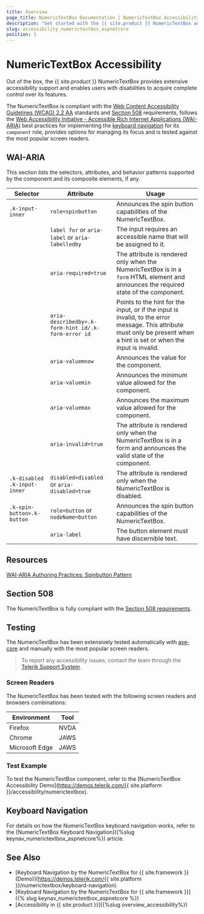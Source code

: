 ```yaml
---
title: Overview
page_title: NumericTextBox Documentation | NumericTextBox Accessibility
description: "Get started with the {{ site.product }} NumericTextBox and learn about its accessibility support for WAI-ARIA, Section 508, and WCAG 2.2."
slug: accessibility_numerictextbox_aspnetcore
position: 1
---
```


# NumericTextBox Accessibility

Out of the box, the {{ site.product }} NumericTextBox provides extensive accessibility support and enables users with disabilities to acquire complete control over its features.

The NumericTextBox is compliant with the [Web Content Accessibility Guidelines (WCAG) 2.2 AA](https://www.w3.org/TR/WCAG22/) standards and [Section 508](https://www.section508.gov/) requirements, follows the [Web Accessibility Initiative - Accessible Rich Internet Applications (WAI-ARIA)](https://www.w3.org/WAI/ARIA/apg/) best practices for implementing the [keyboard navigation](#keyboard-navigation) for its `component` role, provides options for managing its focus and is tested against the most popular screen readers.

## WAI-ARIA

This section lists the selectors, attributes, and behavior patterns supported by the component and its composite elements, if any.

| Selector | Attribute | Usage |
| -------- | --------- | ----- |
| `.k-input-inner` | `role=spinbutton` | Announces the spin button capabilities of the NumericTextBox. |
|  | `label for` or `aria-label` or `aria-labelledby` | The input requires an accessible name that will be assigned to it. |
|  | `aria-required=true` | The attribute is rendered only when the NumericTextBox is in a `form` HTML element and announces the required state of the component. |
|  | `aria-describedby=.k-form-hint id/.k-form-error id` | Points to the hint for the input, or if the input is invalid, to the error message. This attribute must only be present when a hint is set or when the input is invalid. |
|  | `aria-valuemnow` | Announces the value for the component. |
|  | `aria-valuemin` | Announces the minimum value allowed for the component. |
|  | `aria-valuemax` | Announces the maximum value allowed for the component. |
|  | `aria-invalid=true` | The attribute is rendered only when the NumericTextBox is in a form and announces the valid state of the component. |
| `.k-disabled .k-input-inner` | `disabled=disabled` or `aria-disabled=true` | The attribute is rendered only when the NumericTextBox is disabled. |
| `.k-spin-button>.k-button` | `role=button` or `nodeName=button` | Announces the spin button capabilities of the NumericTextBox. |
|  | `aria-label` | The button element must have discernible text. |

## Resources

[WAI-ARIA Authoring Practices: Spinbutton Pattern](https://www.w3.org/WAI/ARIA/apg/patterns/spinbutton/)

## Section 508

The NumericTextBox is fully compliant with the [Section 508 requirements](https://www.section508.gov/).

## Testing

The NumericTextBox has been extensively tested automatically with [axe-core](https://github.com/dequelabs/axe-core) and manually with the most popular screen readers.

> To report any accessibility issues, contact the team through the [Telerik Support System](https://www.telerik.com/account/support-center).

### Screen Readers

The NumericTextBox has been tested with the following screen readers and browsers combinations:

| Environment | Tool |
| ----------- | ---- |
| Firefox | NVDA |
| Chrome | JAWS |
| Microsoft Edge | JAWS |

### Test Example

To test the NumericTextBox component, refer to the [NumericTextBox Accessibility Demo](https://demos.telerik.com/{{ site.platform }}/accessibility/numerictextbox).

## Keyboard Navigation

For details on how the NumericTextBox keyboard navigation works, refer to the [NumericTextBox Keyboard Navigation]({%slug keynav_numerictextbox_aspnetcore%}) article.

## See Also

* [Keyboard Navigation by the NumericTextBox for {{ site.framework }} (Demo)](https://demos.telerik.com/{{ site.platform }}/numerictextbox/keyboard-navigation)
* [Keyboard Navigation by the NumericTextBox for {{ site.framework }}]({% slug keynav_numerictextbox_aspnetcore %})
* [Accessibility in {{ site.product }}]({%slug overview_accessibility%})